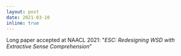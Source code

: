 ```yaml
---
layout: post
date: 2021-03-10
inline: true
---
```


Long paper accepted at NAACL 2021: "_ESC: Redesigning WSD with Extractive Sense Comprehension_"